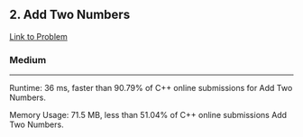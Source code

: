 <h2>2. Add Two Numbers</h2>

<a href="https://leetcode.com/problems/add-two-numbers/">Link to Problem</a>

<h3>Medium</h3>
<hr>

<p>Runtime: 36 ms, faster than 90.79% of C++ online submissions for Add Two Numbers.</p>
<p>Memory Usage: 71.5 MB, less than 51.04% of C++ online submissions Add Two Numbers.</p>